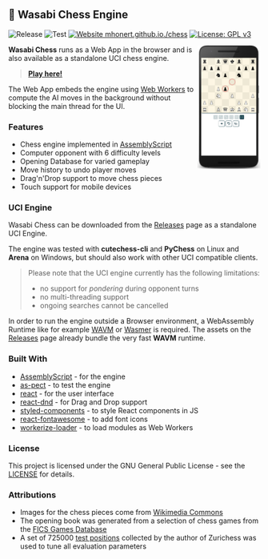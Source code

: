## :sushi: Wasabi Chess Engine

![Release](https://img.shields.io/github/v/release/mhonert/chess)
![Test](https://img.shields.io/github/workflow/status/mhonert/chess/Test?label=Test&logo=github)
[![Website mhonert.github.io./chess](https://img.shields.io/website?url=https%3A%2F%2Fmhonert.github.io%2Fchess)](https://mhonert.github.io/chess)
[![License: GPL v3](https://img.shields.io/badge/License-GPLv3-blue.svg)](https://www.gnu.org/licenses/gpl-3.0)

[<img src="screenshots/chess_mobile.png" align="right" alt="Screenshot" width="25%">](screenshots/chess_mobile.png?raw=true)

**Wasabi Chess** runs as a Web App in the browser and is also available as a standalone UCI chess engine.

> [**Play here!**](https://mhonert.github.io/chess)

The Web App embeds the engine using [Web Workers](https://developer.mozilla.org/en-US/docs/Web/API/Web_Workers_API)
to compute the AI moves in the background without blocking the main thread for the UI.

### Features

- Chess engine implemented in [AssemblyScript](https://github.com/AssemblyScript/assemblyscript)
- Computer opponent with 6 difficulty levels
- Opening Database for varied gameplay
- Move history to undo player moves
- Drag'n'Drop support to move chess pieces
- Touch support for mobile devices

### UCI Engine

Wasabi Chess can be downloaded from the [Releases](https://github.com/mhonert/chess/releases/latest) page as a standalone UCI Engine.

The engine was tested with **cutechess-cli** and **PyChess** on Linux and **Arena** on Windows, but should also
work with other UCI compatible clients.

> Please note that the UCI engine currently has the following limitations:
> - no support for *pondering* during opponent turns
> - no multi-threading support
> - ongoing searches cannot be cancelled

In order to run the engine outside a Browser environment, a WebAssembly Runtime like for example [WAVM](https://github.com/WAVM/WAVM)
or [Wasmer](https://github.com/wasmerio/wasmer) is required.
The assets on the [Releases](https://github.com/mhonert/chess/releases/latest) page already bundle the very fast **WAVM** runtime.


### Built With
* [AssemblyScript](https://github.com/AssemblyScript/assemblyscript) - for the engine
* [as-pect](https://github.com/jtenner/as-pect) - to test the engine
* [react](https://reactjs.org/) - for the user interface
* [react-dnd](https://github.com/react-dnd/react-dnd) - for Drag and Drop support
* [styled-components](https://www.styled-components.com/) - to style React components in JS
* [react-fontawesome](https://github.com/FortAwesome/react-fontawesome) - to add font icons
* [workerize-loader](https://github.com/developit/workerize-loader) - to load modules as Web Workers

### License
This project is licensed under the GNU General Public License - see the [LICENSE](LICENSE) for details.

### Attributions
* Images for the chess pieces come from [Wikimedia Commons](https://commons.wikimedia.org/wiki/Category:SVG_chess_pieces)
* The opening book was generated from a selection of chess games from the [FICS Games Database](https://www.ficsgames.org)
* A set of 725000 [test positions](https://bitbucket.org/zurichess/tuner/downloads/) collected by the author of Zurichess was used to tune all evaluation parameters 
